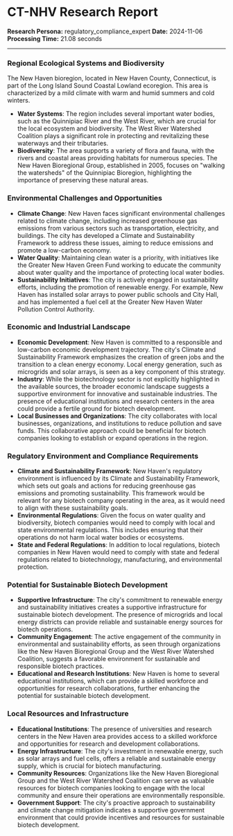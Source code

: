 # CT-NHV Research Report

**Research Persona:** regulatory_compliance_expert
**Date:** 2024-11-06
**Processing Time:** 21.08 seconds

---

### Regional Ecological Systems and Biodiversity

The New Haven bioregion, located in New Haven County, Connecticut, is part of the Long Island Sound Coastal Lowland ecoregion. This area is characterized by a mild climate with warm and humid summers and cold winters.

- **Water Systems**: The region includes several important water bodies, such as the Quinnipiac River and the West River, which are crucial for the local ecosystem and biodiversity. The West River Watershed Coalition plays a significant role in protecting and revitalizing these waterways and their tributaries.
- **Biodiversity**: The area supports a variety of flora and fauna, with the rivers and coastal areas providing habitats for numerous species. The New Haven Bioregional Group, established in 2005, focuses on "walking the watersheds" of the Quinnipiac Bioregion, highlighting the importance of preserving these natural areas.

### Environmental Challenges and Opportunities

- **Climate Change**: New Haven faces significant environmental challenges related to climate change, including increased greenhouse gas emissions from various sectors such as transportation, electricity, and buildings. The city has developed a Climate and Sustainability Framework to address these issues, aiming to reduce emissions and promote a low-carbon economy.
- **Water Quality**: Maintaining clean water is a priority, with initiatives like the Greater New Haven Green Fund working to educate the community about water quality and the importance of protecting local water bodies.
- **Sustainability Initiatives**: The city is actively engaged in sustainability efforts, including the promotion of renewable energy. For example, New Haven has installed solar arrays to power public schools and City Hall, and has implemented a fuel cell at the Greater New Haven Water Pollution Control Authority.

### Economic and Industrial Landscape

- **Economic Development**: New Haven is committed to a responsible and low-carbon economic development trajectory. The city's Climate and Sustainability Framework emphasizes the creation of green jobs and the transition to a clean energy economy. Local energy generation, such as microgrids and solar arrays, is seen as a key component of this strategy.
- **Industry**: While the biotechnology sector is not explicitly highlighted in the available sources, the broader economic landscape suggests a supportive environment for innovative and sustainable industries. The presence of educational institutions and research centers in the area could provide a fertile ground for biotech development.
- **Local Businesses and Organizations**: The city collaborates with local businesses, organizations, and institutions to reduce pollution and save funds. This collaborative approach could be beneficial for biotech companies looking to establish or expand operations in the region.

### Regulatory Environment and Compliance Requirements

- **Climate and Sustainability Framework**: New Haven's regulatory environment is influenced by its Climate and Sustainability Framework, which sets out goals and actions for reducing greenhouse gas emissions and promoting sustainability. This framework would be relevant for any biotech company operating in the area, as it would need to align with these sustainability goals.
- **Environmental Regulations**: Given the focus on water quality and biodiversity, biotech companies would need to comply with local and state environmental regulations. This includes ensuring that their operations do not harm local water bodies or ecosystems.
- **State and Federal Regulations**: In addition to local regulations, biotech companies in New Haven would need to comply with state and federal regulations related to biotechnology, manufacturing, and environmental protection.

### Potential for Sustainable Biotech Development

- **Supportive Infrastructure**: The city's commitment to renewable energy and sustainability initiatives creates a supportive infrastructure for sustainable biotech development. The presence of microgrids and local energy districts can provide reliable and sustainable energy sources for biotech operations.
- **Community Engagement**: The active engagement of the community in environmental and sustainability efforts, as seen through organizations like the New Haven Bioregional Group and the West River Watershed Coalition, suggests a favorable environment for sustainable and responsible biotech practices.
- **Educational and Research Institutions**: New Haven is home to several educational institutions, which can provide a skilled workforce and opportunities for research collaborations, further enhancing the potential for sustainable biotech development.

### Local Resources and Infrastructure

- **Educational Institutions**: The presence of universities and research centers in the New Haven area provides access to a skilled workforce and opportunities for research and development collaborations.
- **Energy Infrastructure**: The city's investment in renewable energy, such as solar arrays and fuel cells, offers a reliable and sustainable energy supply, which is crucial for biotech manufacturing.
- **Community Resources**: Organizations like the New Haven Bioregional Group and the West River Watershed Coalition can serve as valuable resources for biotech companies looking to engage with the local community and ensure their operations are environmentally responsible.
- **Government Support**: The city's proactive approach to sustainability and climate change mitigation indicates a supportive government environment that could provide incentives and resources for sustainable biotech development.
